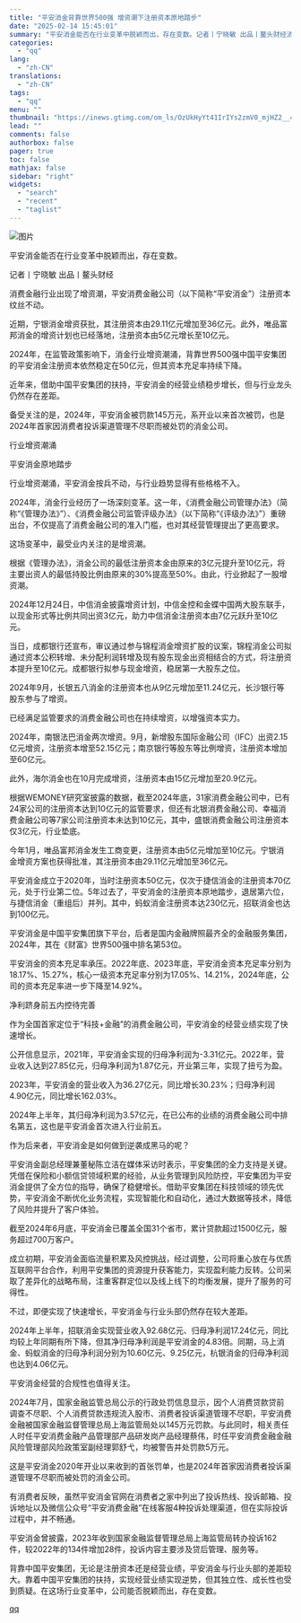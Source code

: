 ```yaml
---
title: "平安消金背靠世界500强 增资潮下注册资本原地踏步"
date: "2025-02-14 15:45:01"
summary: "平安消金能否在行业变革中脱颖而出，存在变数。记者丨宁晓敏 出品丨鳌头财经消费金融行业出现了增资潮，平..."
categories:
  - "qq"
lang:
  - "zh-CN"
translations:
  - "zh-CN"
tags:
  - "qq"
menu: ""
thumbnail: "https://inews.gtimg.com/om_ls/OzUkHyYt41IrIYs2zmV0_mjHZ2__4hRDTBssI12B_gwFsAA_640360/0"
lead: ""
comments: false
authorbox: false
pager: true
toc: false
mathjax: false
sidebar: "right"
widgets:
  - "search"
  - "recent"
  - "taglist"
---
```


![图片](https://inews.gtimg.com/om_bt/OxRv3liBfBaWwkkY2kN2hm7fu0SbyXeXSUqNsbYvMZSwAAA/641)

平安消金能否在行业变革中脱颖而出，存在变数。

记者丨宁晓敏 出品丨鳌头财经

消费金融行业出现了增资潮，平安消费金融公司（以下简称“平安消金”）注册资本纹丝不动。

近期，宁银消金增资获批，其注册资本由29.11亿元增加至36亿元。此外，唯品富邦消金的增资计划也已经落地，注册资本由5亿元增长至10亿元。

2024年，在监管政策影响下，消金行业增资潮涌，背靠世界500强中国平安集团的平安消金注册资本依然稳定在50亿元，但其资本充足率持续下降。

近年来，借助中国平安集团的扶持，平安消金的经营业绩稳步增长，但与行业龙头仍然存在差距。

备受关注的是，2024年，平安消金被罚款145万元，系开业以来首次被罚，也是2024年首家因消费者投诉渠道管理不尽职而被处罚的消金公司。

行业增资潮涌

平安消金原地踏步

行业增资潮涌，平安消金按兵不动，与行业趋势显得有些格格不入。

2024年，消金行业经历了一场深刻变革。这一年，《消费金融公司管理办法》（简称“《管理办法》”）、《消费金融公司监管评级办法》（以下简称“《评级办法》”）重磅出台，不仅提高了消费金融公司的准入门槛，也对其经营管理提出了更高要求。

这场变革中，最受业内关注的是增资潮。

根据《管理办法》，消金公司的最低注册资本金由原来的3亿元提升至10亿元，将主要出资人的最低持股比例由原来的30%提高至50%。由此，行业掀起了一股增资潮。

2024年12月24日，中信消金披露增资计划，中信金控和金蝶中国两大股东联手，以现金形式等比例共同出资3亿元，助力中信消金注册资本由7亿元跃升至10亿元。

当日，成都银行还宣布，审议通过参与锦程消金增资扩股的议案，锦程消金公司拟通过资本公积转增、未分配利润转增及现有股东现金出资相结合的方式，将注册资本提升至10亿元。成都银行拟参与现金增资，稳居第一大股东之位。

2024年9月，长银五八消金的注册资本也从9亿元增加至11.24亿元，长沙银行等股东参与了增资。

已经满足监管要求的消费金融公司也在持续增资，以增强资本实力。

2024年，南银法巴消金两次增资。9月，新增股东国际金融公司（IFC）出资2.15亿元增资，注册资本增至52.15亿元；南京银行等股东等比例增资，注册资本增加至60亿元。

此外，海尔消金也在10月完成增资，注册资本由15亿元增加至20.9亿元。

根据WEMONEY研究室披露的数据，截至2024年底，31家消费金融公司中，已有24家公司的注册资本达到10亿元的监管要求，但还有北银消费金融公司、幸福消费金融公司等7家公司注册资本未达到10亿元，其中，盛银消费金融公司注册资本仅3亿元，行业垫底。

今年1月，唯品富邦消金发生工商变更，注册资本由5亿元增加至10亿元。宁银消金增资方案也获得批准，其注册资本由29.11亿元增加至36亿元。

平安消金成立于2020年，当时注册资本50亿元，仅次于捷信消金的注册资本70亿元，处于行业第二位。5年过去了，平安消金的注册资本原地踏步，退居第六位，与捷信消金（重组后）并列。其中，蚂蚁消金注册资本达230亿元，招联消金也达到100亿元。

平安消金是中国平安集团旗下平台，后者是国内金融牌照最齐全的金融服务集团，2024年，其在《财富》世界500强中排名第53位。

平安消金的资本充足率承压。2022年底、2023年底，平安消金资本充足率分别为18.17%、15.27%，核心一级资本充足率分别为17.05%、14.21%，2024年底，公司的资本充足率进一步下降至14.92%。

净利跻身前五内控待完善

作为全国首家定位于“科技+金融”的消费金融公司，平安消金的经营业绩实现了快速增长。

公开信息显示，2021年，平安消金实现的归母净利润为-3.31亿元。2022年，营业收入达到27.85亿元，归母净利润为1.87亿元，开业第三年，实现了扭亏为盈。

2023年，平安消金的营业收入为36.27亿元，同比增长30.23%；归母净利润4.90亿元，同比增长162.03%。

2024年上半年，其归母净利润为3.57亿元，在已公布的业绩的消费金融公司中排名第五，这也是平安消金首次进入行业前五。

作为后来者，平安消金是如何做到逆袭成黑马的呢？

平安消金副总经理兼董秘陈立洁在媒体采访时表示，平安集团的全力支持是关键。凭借在保险和小额信贷领域积累的经验，从业务管理到风险防控，平安集团为平安消金提供了全方位的指导，确保了稳健增长。借助平安集团在科技领域的领先优势，平安消金不断优化业务流程，实现智能化和自动化，通过大数据等技术，降低了风险并提升了客户体验。

截至2024年6月底，平安消金已覆盖全国31个省市，累计贷款超过1500亿元，服务超过700万客户。

成立初期，平安消金面临流量积累及风控挑战，经过调整，公司将重心放在与优质互联网平台合作，利用平安集团的资源提升获客能力，实现盈利能力反转。公司采取了差异化的战略布局，注重客群定位以及线上线下的均衡发展，提升了服务的可得性。

不过，即便实现了快速增长，平安消金与行业头部仍然存在较大差距。

2024年上半年，招联消金实现营业收入92.68亿元、归母净利润17.24亿元，同比均较上年同期有所下降，但其净归母净利润是平安消金的4.83倍。同期，马上消金、蚂蚁消金的归母净利润分别为10.60亿元、9.25亿元，杭银消金的归母净利润也达到4.06亿元。

平安消金经营的合规性也值得关注。

2024年7月，国家金融监管总局公示的行政处罚信息显示，因个人消费贷款贷前调查不尽职、个人消费贷款违规流入股市、消费者投诉渠道管理不尽职，平安消费金融被国家金融监督管理总局上海监管局处以145万元罚款。与此同时，相关责任人时任平安消费金融产品管理部产品研发岗产品经理蔡伟，时任平安消费金融金融风险管理部风险政策室副经理郭舒弋，均被警告并处罚款5万元。

这是平安消金2020年开业以来收到的首张罚单，也是2024年首家因消费者投诉渠道管理不尽职而被处罚的消金公司。

有消费者反映，虽然平安消金官网在消费者之家中列出了投诉热线、投诉邮箱、投诉地址以及微信公众号“平安消费金融”在线客服4种投诉处理渠道，但在实际投诉过程中，并不畅通。

平安消金曾披露，2023年收到国家金融监督管理总局上海监管局转办投诉162件，较2022年的134件增加28件，投诉内容主要涉及贷后管理、服务等。

背靠中国平安集团，无论是注册资本还是经营业绩，平安消金与行业头部的差距较大。靠着中国平安集团的扶持，实现经营业绩实现逆势，但其独立性、成长性也受到质疑。在这场行业变革中，公司能否脱颖而出，存在变数。

[qq](https://new.qq.com/rain/a/20250214A05L2S00)

